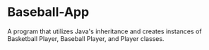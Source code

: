 # Baseball-App
A program that utilizes Java's inheritance and creates instances of Basketball Player, Baseball Player, and Player classes.

